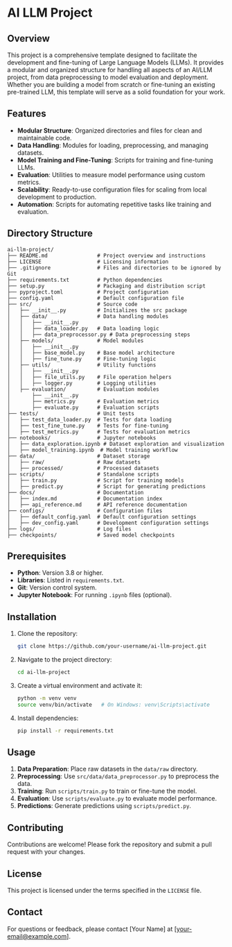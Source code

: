 # AI LLM Project

## Overview
This project is a comprehensive template designed to facilitate the development and fine-tuning of Large Language Models (LLMs). It provides a modular and organized structure for handling all aspects of an AI/LLM project, from data preprocessing to model evaluation and deployment. Whether you are building a model from scratch or fine-tuning an existing pre-trained LLM, this template will serve as a solid foundation for your work.

## Features
- **Modular Structure**: Organized directories and files for clean and maintainable code.
- **Data Handling**: Modules for loading, preprocessing, and managing datasets.
- **Model Training and Fine-Tuning**: Scripts for training and fine-tuning LLMs.
- **Evaluation**: Utilities to measure model performance using custom metrics.
- **Scalability**: Ready-to-use configuration files for scaling from local development to production.
- **Automation**: Scripts for automating repetitive tasks like training and evaluation.

## Directory Structure
```
ai-llm-project/
├── README.md                # Project overview and instructions
├── LICENSE                  # Licensing information
├── .gitignore               # Files and directories to be ignored by Git
├── requirements.txt         # Python dependencies
├── setup.py                 # Packaging and distribution script
├── pyproject.toml           # Project configuration
├── config.yaml              # Default configuration file
├── src/                     # Source code
│   ├── __init__.py          # Initializes the src package
│   ├── data/                # Data handling modules
│   │   ├── __init__.py
│   │   ├── data_loader.py   # Data loading logic
│   │   ├── data_preprocessor.py # Data preprocessing steps
│   ├── models/              # Model modules
│   │   ├── __init__.py
│   │   ├── base_model.py    # Base model architecture
│   │   ├── fine_tune.py     # Fine-tuning logic
│   ├── utils/               # Utility functions
│   │   ├── __init__.py
│   │   ├── file_utils.py    # File operation helpers
│   │   ├── logger.py        # Logging utilities
│   ├── evaluation/          # Evaluation modules
│       ├── __init__.py
│       ├── metrics.py       # Evaluation metrics
│       ├── evaluate.py      # Evaluation scripts
├── tests/                   # Unit tests
│   ├── test_data_loader.py  # Tests for data loading
│   ├── test_fine_tune.py    # Tests for fine-tuning
│   ├── test_metrics.py      # Tests for evaluation metrics
├── notebooks/               # Jupyter notebooks
│   ├── data_exploration.ipynb # Dataset exploration and visualization
│   ├── model_training.ipynb  # Model training workflow
├── data/                    # Dataset storage
│   ├── raw/                 # Raw datasets
│   ├── processed/           # Processed datasets
├── scripts/                 # Standalone scripts
│   ├── train.py             # Script for training models
│   ├── predict.py           # Script for generating predictions
├── docs/                    # Documentation
│   ├── index.md             # Documentation index
│   ├── api_reference.md     # API reference documentation
├── configs/                 # Configuration files
│   ├── default_config.yaml  # Default configuration settings
│   ├── dev_config.yaml      # Development configuration settings
├── logs/                    # Log files
├── checkpoints/             # Saved model checkpoints
```

## Prerequisites
- **Python**: Version 3.8 or higher.
- **Libraries**: Listed in `requirements.txt`.
- **Git**: Version control system.
- **Jupyter Notebook**: For running `.ipynb` files (optional).

## Installation
1. Clone the repository:
   ```bash
   git clone https://github.com/your-username/ai-llm-project.git
   ```
2. Navigate to the project directory:
   ```bash
   cd ai-llm-project
   ```
3. Create a virtual environment and activate it:
   ```bash
   python -m venv venv
   source venv/bin/activate   # On Windows: venv\Scripts\activate
   ```
4. Install dependencies:
   ```bash
   pip install -r requirements.txt
   ```

## Usage
1. **Data Preparation**: Place raw datasets in the `data/raw` directory.
2. **Preprocessing**: Use `src/data/data_preprocessor.py` to preprocess the data.
3. **Training**: Run `scripts/train.py` to train or fine-tune the model.
4. **Evaluation**: Use `scripts/evaluate.py` to evaluate model performance.
5. **Predictions**: Generate predictions using `scripts/predict.py`.

## Contributing
Contributions are welcome! Please fork the repository and submit a pull request with your changes.

## License
This project is licensed under the terms specified in the `LICENSE` file.

## Contact
For questions or feedback, please contact [Your Name] at [your-email@example.com].
